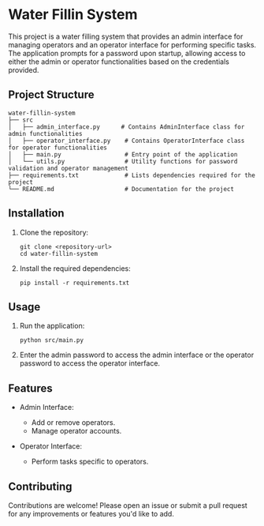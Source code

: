 # Water Fillin System

This project is a water filling system that provides an admin interface for managing operators and an operator interface for performing specific tasks. The application prompts for a password upon startup, allowing access to either the admin or operator functionalities based on the credentials provided.

## Project Structure

```
water-fillin-system
├── src
│   ├── admin_interface.py      # Contains AdminInterface class for admin functionalities
│   ├── operator_interface.py    # Contains OperatorInterface class for operator functionalities
│   ├── main.py                  # Entry point of the application
│   └── utils.py                 # Utility functions for password validation and operator management
├── requirements.txt             # Lists dependencies required for the project
└── README.md                    # Documentation for the project
```

## Installation

1. Clone the repository:
   ```
   git clone <repository-url>
   cd water-fillin-system
   ```

2. Install the required dependencies:
   ```
   pip install -r requirements.txt
   ```

## Usage

1. Run the application:
   ```
   python src/main.py
   ```

2. Enter the admin password to access the admin interface or the operator password to access the operator interface.

## Features

- Admin Interface:
  - Add or remove operators.
  - Manage operator accounts.

- Operator Interface:
  - Perform tasks specific to operators.

## Contributing

Contributions are welcome! Please open an issue or submit a pull request for any improvements or features you'd like to add.